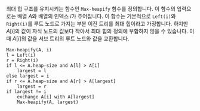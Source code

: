최대 힙 구조를 유지시키는 함수인 `Max-heapify` 함수를 정의합니다. 이 함수의 입력으로는 배열 $A$와 배열의 인덱스 $i$가 주어집니다. 이 함수는 기본적으로 `Left(i)`와 `Right(i)`를 루트 노드로 가지는 부분 이진 트리를 최대 힙이라고 가정합니다. 하지만 $A[i]$의 값이 자식 노드의 값보다 작아서 최대 힙의 정의에 부합하지 않을 수 있습니다. 이 때 $A[i]$의 값을 서브 트리의 루트 노드와 값을 교환합니다.
```pseudo
Max-heapify(A, i)
l = Left(i)
r = Right(i)
if l <= A.heap-size and A[l] > A[i]
	largest = l
else largest = i
if r <= A.heap-size and A[r] > A[largest]
	largest = r
if largest != i
	exchange A[i] with A[largest]
	Max-heapify(A, largest)
```




